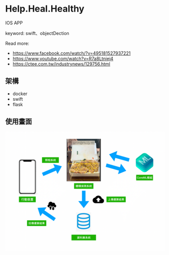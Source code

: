 # Help.Heal.Healthy

IOS APP 

keyword: swift、objectDection

Read more:

- https://www.facebook.com/watch/?v=495181527937221
- https://www.youtube.com/watch?v=R7a8Ltniej4
- https://ctee.com.tw/industrynews/129756.html

## 架構

- docker
- swift
- flask

## 使用畫面
![Alt text](structure.png "Title")
